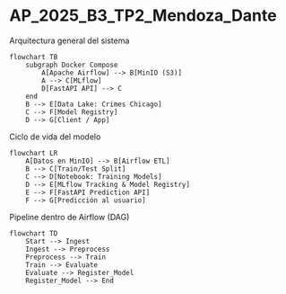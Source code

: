 # AP_2025_B3_TP2_Mendoza_Dante

Arquitectura general del sistema
```mermaid
flowchart TB
    subgraph Docker Compose
        A[Apache Airflow] --> B[MinIO (S3)]
        A --> C[MLflow]
        D[FastAPI API] --> C
    end
    B --> E[Data Lake: Crimes Chicago]
    C --> F[Model Registry]
    D --> G[Client / App]
```

Ciclo de vida del modelo
```mermaid
flowchart LR
    A[Datos en MinIO] --> B[Airflow ETL]
    B --> C[Train/Test Split]
    C --> D[Notebook: Training Models]
    D --> E[MLflow Tracking & Model Registry]
    E --> F[FastAPI Prediction API]
    F --> G[Predicción al usuario]
```

Pipeline dentro de Airflow (DAG)
```mermaid
flowchart TD
    Start --> Ingest
    Ingest --> Preprocess
    Preprocess --> Train
    Train --> Evaluate
    Evaluate --> Register_Model
    Register_Model --> End
```





